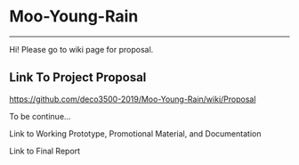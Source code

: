 # Moo-Young-Rain
***
Hi! Please go to wiki page for proposal.

## Link To Project Proposal
https://github.com/deco3500-2019/Moo-Young-Rain/wiki/Proposal

To be continue...

Link to Working Prototype, Promotional Material, and Documentation

Link to Final Report
